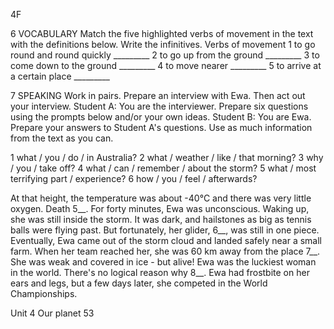 4F

6 VOCABULARY Match the five highlighted verbs of movement in the text with the definitions below. Write the infinitives.
Verbs of movement
1 to go round and round quickly _________
2 to go up from the ground _________
3 to come down to the ground _________
4 to move nearer _________
5 to arrive at a certain place _________

7 SPEAKING Work in pairs. Prepare an interview with Ewa. Then act out your interview.
Student A: You are the interviewer. Prepare six questions using the prompts below and/or your own ideas.
Student B: You are Ewa. Prepare your answers to Student A's questions. Use as much information from the text as you can.

1 what / you / do / in Australia?
2 what / weather / like / that morning?
3 why / you / take off?
4 what / can / remember / about the storm?
5 what / most terrifying part / experience?
6 how / you / feel / afterwards?

At that height, the temperature was about -40°C and there was very little oxygen. Death 5__. For forty minutes, Ewa was unconscious. Waking up, she was still inside the storm. It was dark, and hailstones as big as tennis balls were flying past. But fortunately, her glider, 6__, was still in one piece. Eventually, Ewa came out of the storm cloud and landed safely near a small farm. When her team reached her, she was 60 km away from the place 7__. She was weak and covered in ice - but alive! Ewa was the luckiest woman in the world. There's no logical reason why 8__. Ewa had frostbite on her ears and legs, but a few days later, she competed in the World Championships.

Unit 4 Our planet 53